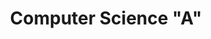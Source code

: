 ---
layout: schedule
title: Computer Science "A"
units: "1,2,3,4,5,6,7,8,9"
search_exclude: true
course: csa
menu: nav/home.html
---